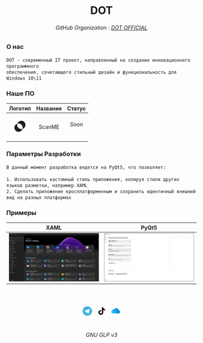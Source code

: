 
<div id="header" align="center">
    <h1>DOT</h1>
    <h6>GitHub Organization : <a href="https://github.com/DOT-OFFICIAL/">DOT OFFICIAL</a></h6>
</div>  



### О нас
```
DOT - современный IT проект, направленный на создание инновационного программного
обеспечения, сочетающего стильный дизайн и функциональность для Windows 10\11
```

### Наше ПО


| Логотип | Название | Статус |
|:-:|:-:|:-:
| <img style="width: 50px" src="RES/ScanME.svg" alt="ScanME Logo"> | ScanME | <h6>Soon</h6> | 



### Параметры Разработки


```
В данный момент разработка ведется на PyQt5, что позволяет:

1. Использовать кастомный стиль приложения, копируя стили других языков разметки, например XAML
2. Сделать приложение кросплатформенным и сохранить идентичный внешний вид на разных платформах
```

### Примеры


| XAML | PyQt5 |
|:---:|:----:|
| ![Изображение](RES/XAML.png "XAML APP EXAMPLE") | ![Изображение](RES/PyQt5.png "PyQt5 APP EXAMPLE") |

#### ㅤ 

<div id="header" align="center">
    <div id="social" align="center" style="display: flex; justify-content: center;" display="none">
        <a href="https://t.me/dot_developer" title="Наш Телеграм"><img src="RES/TG.svg" style="width: 25px;" alt="Telegram"></a>
        ㅤ
        <a href="https://www.tiktok.com/@dot_developer?_t=ZT-8swBOCrN5Z8&_r=1" title="Наш ТикТок"><img src="RES/TT.svg" style="width: 25px;" alt="TikTok"></a>
        ㅤ
        <a href="mailto:dot_official_support@icloud.com" title="Наша Почта"><img src="RES/IC.svg" style="width: 25px;" alt="TikTok"></a>
    </div>
    <h1></h1>
    <h6>GNU GLP v3</h6>
</div>  
